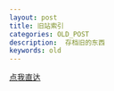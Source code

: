```yaml
---
layout: post
title: 旧站索引
categories: OLD_POST
description:  存档旧的东西
keywords: old
---
```


[点我直达](http://old.dosk.win/)

